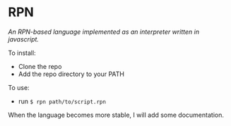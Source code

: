 # RPN
*An RPN-based language implemented as an interpreter written in javascript.*

To install:

 - Clone the repo
 - Add the repo directory to your PATH

To use:

 - run `$ rpn path/to/script.rpn`

When the language becomes more stable, I will add some documentation.